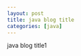 ```yaml
---
layout: post
title: java blog title
categories: [java]
---
```

java blog title1

<div id="mainContentDiv" onscroll="scrollPlus()" onmouseover="scrollPlus()" style="width:1000px;height:1000px;" ></div>

<script type="text/javascript"> 
 document.getElementById("mainContentDiv").innerHTML = '<object type="text/html" style="width:100%;height:100%" data="/html/2019-12-18-设计模式笔记.html"></object>';

  function scrollPlus(){
  	var h = document.getElementById("mainContentDiv").style.height;
  	var newh = parseInt(h)+1000;
      document.getElementById("mainContentDiv").style.height = newh+"px";
  } 
 
} 
</script>
